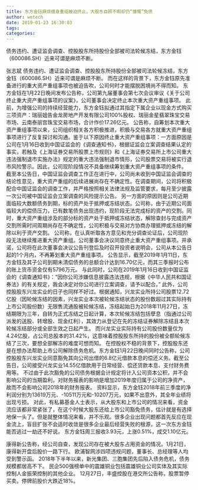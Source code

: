 ```yaml
---
title: 东方金钰麻烦缠身重组被迫终止，大股东自顾不暇却仍“慷慨”免债
author: wetech
date: 2019-01-23 16:30:03
tags: 
categories: 
---
```

债务违约、遭证监会调查、控股股东所持股份全部被司法轮候冻结，东方金钰（600086.SH）近来可谓是麻烦不断。
<!-- more -->
张志斌
债务违约、遭证监会调查、控股股东所持股份全部被司法轮候冻结，东方金钰（600086.SH）近来可谓是麻烦不断。
而在这样的背景下，东方金钰原先准备进行的重大资产重组事项也被迫告吹，公司何时才能摆脱困境尚不得而知。
东方金钰在1月22日晚间发布公告称，公司第九届董事会第七次会议审议《关于公司终止重大资产重组事项的议案》，公司董事会决定终止本次重大资产重组事项。
此前，为增强公司的持续经营能力，东方金钰拟通过其指定下属企业以现金方式购买三项资产：瑞丽姐告金龙房地产开发有限公司100%股权、瑞丽金星翡翠珠宝交易市场、云南泰丽宫珠宝交易市场，合计作价17.26亿元。
公告称，自筹划本次重大资产重组事项以来，公司组织相关各方积极推进，积极与交易各方就重大资产重组事项进行了反复探讨和沟通。鉴于以下原因终止重大资产重组事项：一方面原因是公司在1月16日收到中国证监会的《调查通知书》，根据证监会立案调查结果认定的事实，若触及《上海证券交易所股票上市规则》和《上海证券交易所上市公司重大违法强制退市实施办法》规定的重大违法强制退市情形，公司股票交易将被实行退市风险警示。因此，公司现阶段情况不具备继续筹划重大资产重组事项的条件。
截至本公告日，中国证监会调查工作正在进行中，公司尚未收到中国证监会调查的结论性意见，重大资产重组的后续进展尚存在不确定性。在调查期间，公司将积极配合中国证监会的调查工作，并严格按照相关法律法规及监管要求，每月至少披露一次公司被中国证监会立案调查的风险提示公告。
另一方面的原因则是公司近期面临较大数额债务到期，标的资产处于抵押或冻结状态。公司称，由于近期公司面临较大的偿债压力，已有数笔债务出现违约，现阶段无法完成标的资产的交割。同时，重大资产重组涉及的部分标的资产处于抵押或冻结状态，解除查封与完成资产交割所需时间周期尚存在不确定性，公司积极与交易对方协商办理抵押或冻结的解除以利于资产交割。
公司称，在认真听取各方意见和充分调查论证后，公司现阶段无法继续推进重大资产重组。公司董事会决议同意终止重大资产重组事项。并承诺，公司将在此次董事会决议公告刊登后及时召开投资者说明会，公司从本公告日起的1个月内，不再筹划重大资产重组事项。
公告显示，截至2019年1月11日，东方金钰及其子公司到期未清偿债务的总额合计达到16.70亿元，而其三季报时公布的账上货币资金仅有5796万元。
与此同时，公司在2019年1月16日收到中国证监会的《调查通知书》：“因你公司涉嫌信息披露违法违规，根据《中华人民共和国证券法》的有关规定，我会决定对你公司进行立案调查，请予以配合。”
此外，公司控股股东兴龙实业的日子也同样不好过。根据通知，兴龙实业所持公司股票12.72亿股（因轮候冻结的因素，兴龙实业本次被轮候冻结状态的股份数超过其实际持有上市公司股份数）无限售流通股被轮候冻结，冻结起始日为2018年11月27日，冻结期限为三年，自转为正式冻结之日起计算，本次轮候冻结包括孽息（指通过公司派发的送股、转增股、现金红利），其效力从登记在先的冻结证券解除冻结且本次轮候冻结部分或全部生效之日起产生。
而兴龙实业实际持有公司股份数量仅为4.24亿股，占公司总股本的31.42%，这意味着控股股东所持的股份被全额轮候冻结了三次，要想全部解冻的难度可想而知。
在控股权不稳的背景下，控股股东还是在想办法帮助上市公司解除债务危机。东方金钰1月22日晚间同时公告称，公司控股股东兴龙实业同意豁免其向公司出借的6.8亿元借款本息的偿还义务。截至公告日，公司接受兴龙实业14.55亿借款用于日常经营、偿还贷款本息、支付财务费用等。
不过由于此次豁免的公司债务根据会计规定将计入公司资本公积，并不会影响公司的当期盈利，对财务报表的影响是增加2019年度归属于公司的净资产，故而不会影响公司2018年的财务报表。
资料显示，东方金钰2018年前三季度的净利润分别为13619万元、-10511万元和-10207万元，如果不出意外，其全年业绩将出现亏损。
对此，有私募基金人士表示，从大股东和上市公司的情况来看，资金流应该都非常紧张了，在这个时候大股东还给上市公司豁免债务，估计就是有选择地保一头了。但是就整体情况来看，并不乐观。很多企业出现问题都首先反应在现金流上，盲目扩张不会适时收敛是很多企业最后经营失败的根源，这一次东方金钰能否逃过一劫还不好说。
东方金钰周三报收3.93元，上涨0.51%，成交1.10亿元。
 
 
康得新公告称，经公司自查，发现公司存在被大股东占用资金的情况。1月21日，康得新开盘后股价一路下行。
欧浦智网涉四项违规问题，董事长、总经理等人均受到警示函。
2018年下半年以来，新光集团、三胞集团先后陷入债务危机，债务规模都居高不下。
民企500强榜单中的震雄铜业包括震雄铜业公司实体及其实际控制人金振荣控制的其他企业。
12月27日，丰盛控股在港交所公告称，股票暂停买卖。停牌前股价大跌近18%。
